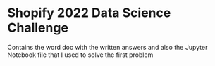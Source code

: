 # Shopify 2022 Data Science Challenge
Contains the word doc with the written answers and also the Jupyter Notebook file that I used to solve the first problem
